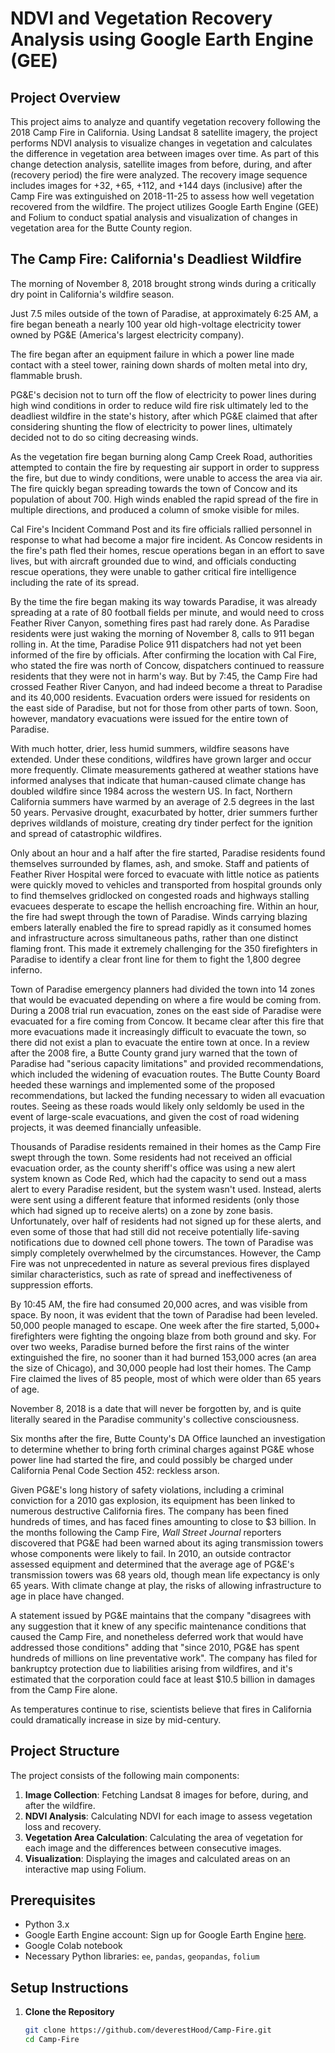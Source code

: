 # NDVI and Vegetation Recovery Analysis using Google Earth Engine (GEE)

## Project Overview

This project aims to analyze and quantify vegetation recovery following the 2018 Camp Fire in California. Using Landsat 8 satellite imagery, the project performs NDVI analysis to visualize changes in vegetation and calculates the difference in vegetation area between images over time. As part of this change detection analysis, satellite images from before, during, and after (recovery period) the fire were analyzed. The recovery image sequence includes images for +32, +65, +112, and +144 days (inclusive) after the Camp Fire was extinguished on 2018-11-25 to assess how well vegetation recovered from the wildfire. The project utilizes Google Earth Engine (GEE) and Folium to conduct spatial analysis and visualization of changes in vegetation area for the Butte County region.

## The Camp Fire: California's Deadliest Wildfire
The morning of November 8, 2018 brought strong winds during a critically dry point in California's wildfire season.

Just 7.5 miles outside of the town of Paradise, at approximately 6:25 AM, a fire began beneath a nearly 100 year old high-voltage electricity tower owned by PG&E (America's largest electricity company).

The fire began after an equipment failure in which a power line made contact with a steel tower, raining down shards of molten metal into dry, flammable brush.

PG&E's decision not to turn off the flow of electricity to power lines during high wind conditions in order to reduce wild fire risk ultimately led to the deadliest wildfire in the state's history, after which PG&E claimed that after considering shunting the flow of electricity to power lines, ultimately decided not to do so citing decreasing winds.

As the vegetation fire began burning along Camp Creek Road, authorities attempted to contain the fire by requesting air support in order to suppress the fire, but due to windy conditions, were unable to access the area via air. The fire quickly began spreading towards the town of Concow and its population of about 700. High winds enabled the rapid spread of the fire in multiple directions, and produced a column of smoke visible for miles.

Cal Fire's Incident Command Post and its fire officials rallied personnel in response to what had become a major fire incident. As Concow residents in the fire's path fled their homes, rescue operations began in an effort to save lives, but with aircraft grounded due to wind, and officials conducting rescue operations, they were unable to gather critical fire intelligence including the rate of its spread.

By the time the fire began making its way towards Paradise, it was already spreading at a rate of 80 football fields per minute, and would need to cross Feather River Canyon, something fires past had rarely done. As Paradise residents were just waking the morning of November 8, calls to 911 began rolling in. At the time, Paradise Police 911 dispatchers had not yet been informed of the fire by officials. After confirming the location with Cal Fire, who stated the fire was north of Concow, dispatchers continued to reassure residents that they were not in harm's way. But by 7:45, the Camp Fire had crossed Feather River Canyon, and had indeed become a threat to Paradise and its 40,000 residents. Evacuation orders were issued for residents on the east side of Paradise, but not for those from other parts of town. Soon, however, mandatory evacuations were issued for the entire town of Paradise.

With much hotter, drier, less humid summers, wildfire seasons have extended. Under these conditions, wildfires have grown larger and occur more frequently. Climate measurements gathered at weather stations have informed analyses that indicate that human-caused climate change has doubled wildfire since 1984 across the western US. In fact, Northern California summers have warmed by an average of 2.5 degrees in the last 50 years. Pervasive drought, exacurbated by hotter, drier summers further deprives wildlands of moisture, creating dry tinder perfect for the ignition and spread of catastrophic wildfires.

Only about an hour and a half after the fire started, Paradise residents found themselves surrounded by flames, ash, and smoke. Staff and patients of Feather River Hospital were forced to evacuate with little notice as patients were quickly moved to vehicles and transported from hospital grounds only to find themselves gridlocked on congested roads and highways stalling evacuees desperate to escape the hellish encroaching fire. Within an hour, the fire had swept through the town of Paradise. Winds carrying blazing embers laterally enabled the fire to spread rapidly as it consumed homes and infrastructure across simultaneous paths, rather than one distinct flaming front. This made it extremely challenging for the 350 firefighters in Paradise to identify a clear front line for them to fight the 1,800 degree inferno.

Town of Paradise emergency planners had divided the town into 14 zones that would be evacuated depending on where a fire would be coming from. During a 2008 trial run evacuation, zones on the east side of Paradise were evacuated for a fire coming from Concow. It became clear after this fire that more evacuations made it increasingly difficult to evacuate the town, so there did not exist a plan to evacuate the entire town at once. In a review after the 2008 fire, a Butte County grand jury warned that the town of Paradise had "serious capacity limitations" and provided recommendations, which included the widening of evacuation routes. The Butte County Board heeded these warnings and implemented some of the proposed recommendations, but lacked the funding necessary to widen all evacuation routes. Seeing as these roads would likely only seldomly be used in the event of large-scale evacuations, and given the cost of road widening projects, it was deemed financially unfeasible.

Thousands of Paradise residents remained in their homes as the Camp Fire swept through the town. Some residents had not received an official evacuation order, as the county sheriff's office was using a new alert system known as Code Red, which had the capacity to send out a mass alert to every Paradise resident, but the system wasn't used. Instead, alerts were sent using a different feature that informed residents (only those which had signed up to receive alerts) on a zone by zone basis. Unfortunately, over half of residents had not signed up for these alerts, and even some of those that had still did not receive potentially life-saving notifications due to downed cell phone towers. The town of Paradise was simply completely overwhelmed by the circumstances. However, the Camp Fire was not unprecedented in nature as several previous fires displayed similar characteristics, such as rate of spread and ineffectiveness of suppression efforts.

By 10:45 AM, the fire had consumed 20,000 acres, and was visible from space. By noon, it was evident that the town of Paradise had been leveled. 50,000 people managed to escape. One week after the fire started, 5,000+ firefighters were fighting the ongoing blaze from both ground and sky. For over two weeks, Paradise burned before the first rains of the winter extinguished the fire, no sooner than it had burned 153,000 acres (an area the size of Chicago), and 30,000 people had lost their homes. The Camp Fire claimed the lives of 85 people, most of which were older than 65 years of age.

November 8, 2018 is a date that will never be forgotten by, and is quite literally seared in the Paradise community's collective consciousness.

Six months after the fire, Butte County's DA Office launched an investigation to determine whether to bring forth criminal charges against PG&E whose power line had started the fire, and could possibly be charged under California Penal Code Section 452: reckless arson.

Given PG&E's long history of safety violations, including a criminal conviction for a 2010 gas explosion, its equipment has been linked to numerous destructive California fires. The company has been fined hundreds of times, and has faced fines amounting to close to $3 billion. In the months following the Camp Fire, *Wall Street Journal* reporters discovered that PG&E had been warned about its aging transmission towers whose components were likely to fail. In 2010, an outside contractor assessed equipment and determined that the average age of PG&E's transmission towers was 68 years old, though mean life expectancy is only 65 years. With climate change at play, the risks of allowing infrastructure to age in place have changed.

A statement issued by PG&E maintains that the company "disagrees with any suggestion that it knew of any specific maintenance conditions that caused the Camp Fire, and nonetheless deferred work that would have addressed those conditions" adding that "since 2010, PG&E has spent hundreds of millions on line preventative work". The company has filed for bankruptcy protection due to liabilities arising from wildfires, and it's estimated that the corporation could face at least $10.5 billion in damages from the Camp Fire alone.

As temperatures continue to rise, scientists believe that fires in California could dramatically increase in size by mid-century.

## Project Structure

The project consists of the following main components:

1. **Image Collection**: Fetching Landsat 8 images for before, during, and after the wildfire.
2. **NDVI Analysis**: Calculating NDVI for each image to assess vegetation loss and recovery.
3. **Vegetation Area Calculation**: Calculating the area of vegetation for each image and the differences between consecutive images.
4. **Visualization**: Displaying the images and calculated areas on an interactive map using Folium.

## Prerequisites

- Python 3.x
- Google Earth Engine account: Sign up for Google Earth Engine [here](https://code.earthengine.google.com/register).
- Google Colab notebook
- Necessary Python libraries: `ee`, `pandas`, `geopandas`, `folium`

## Setup Instructions

1. **Clone the Repository**

   ```bash
   git clone https://github.com/deverestHood/Camp-Fire.git
   cd Camp-Fire

